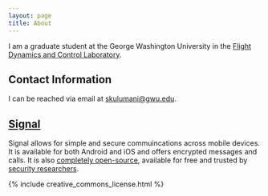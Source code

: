 ```yaml
---
layout: page
title: About
---
```


I am a graduate student at the George Washington University in the [Flight Dynamics and Control Laboratory](http://fdcl.seas.gwu.edu/). 


## Contact Information

I can be reached via email at [skulumani@gwu.edu](mailto:skulumani@gwu.edu).

## [Signal](https://whispersystems.org/)

Signal allows for simple and secure commuincations across mobile devices. 
It is available for both Android and iOS and offers encrypted messages and calls. 
It is also [completely open-source](https://github.com/WhisperSystems), available for free and trusted by [security researchers](http://blog.cryptographyengineering.com/2013/03/here-come-encryption-apps.html).

{% include creative_commons_license.html %}